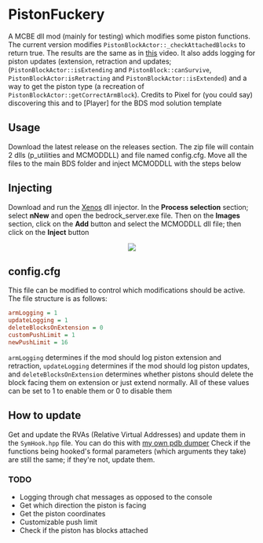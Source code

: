 # PistonFuckery
A MCBE dll mod (mainly for testing) which modifies some piston functions. The current version modifies `PistonBlockActor::_checkAttachedBlocks` to return true. The results are the same as in [this](https://www.youtube.com/watch?v=11b7JH2Pw0c) video. It also adds logging for piston updates (extension, retraction and updates; (`PistonBlockActor::isExtending` and `PistonBlock::canSurvive`, `PistonBlockActor:isRetracting` and `PistonBlockActor::isExtended`) and a way to get the piston type (a recreation of `PistonBlockActor::getCorrectArmBlock`). Credits to Pixel for (you could say) discovering this and to [Player] for the BDS mod solution template

## Usage
Download the latest release on the releases section. The zip file will contain 2 dlls (p_utilities and MCMODDLL) and file named config.cfg. Move all the files to the main BDS folder and inject MCMODDLL with the steps below

## Injecting
Download and run the [Xenos](https://github.com/DarthTon/Xenos) dll injector. In the **Process selection** section; select **nNew** and open the bedrock_server.exe file. Then on the **Images** section, click on the **Add** button and select the MCMODDLL dll file; then click on the **Inject** button

<p align="center">
  <img src="https://user-images.githubusercontent.com/81709312/143133453-861be19d-86f5-4277-be48-488f8263e6cd.png" />
</p>

## config.cfg
This file can be modified to control which modifications should be active. The file structure is as follows:
```ini
armLogging = 1
updateLogging = 1
deleteBlocksOnExtension = 0
customPushLimit = 1
newPushLimit = 16
```
`armLogging` determines if the mod should log piston extension and retraction, `updateLogging` determines if the mod should log piston updates, and `deleteBlocksOnExtension` determines whether pistons should delete the block facing them on extension or just extend normally. All of these values can be set to 1 to enable them or 0 to disable them

## How to update
Get and update the RVAs (Relative Virtual Addresses) and update them in the `SymHook.hpp` file. You can do this with [my own pdb dumper](https://github.com/0x4c37373230/BDumper)  Check if the functions being hooked's formal parameters (which arguments they take) are still the same; if they're not, update them.

### TODO
- Logging through chat messages as opposed to the console
- Get which direction the piston is facing
- Get the piston coordinates
- Customizable push limit
- Check if the piston has blocks attached
